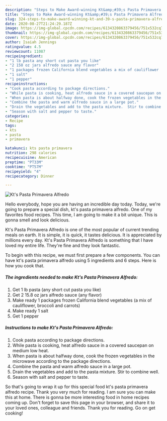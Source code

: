 ```yaml
---
description: "Steps to Make Award-winning Kt&amp;#39;s Pasta Primavera Alfredo"
title: "Steps to Make Award-winning Kt&amp;#39;s Pasta Primavera Alfredo"
slug: 324-steps-to-make-award-winning-kt-and-39-s-pasta-primavera-alfredo
date: 2020-08-27T21:24:29.187Z
image: https://img-global.cpcdn.com/recipes/6134320863379456/751x532cq70/kts-pasta-primavera-alfredo-recipe-main-photo.jpg
thumbnail: https://img-global.cpcdn.com/recipes/6134320863379456/751x532cq70/kts-pasta-primavera-alfredo-recipe-main-photo.jpg
cover: https://img-global.cpcdn.com/recipes/6134320863379456/751x532cq70/kts-pasta-primavera-alfredo-recipe-main-photo.jpg
author: Isaiah Jennings
ratingvalue: 4.5
reviewcount: 11087
recipeingredient:
- "1 lb pasta any short cut pasta you like"
- "2 158 oz jars alfredo sauce any flavor"
- "1 packages frozen California blend vegetables a mix of cauliflower  broccoli and carrots"
- "1 salt"
- "1 pepper"
recipeinstructions:
- "Cook pasta according to package directions."
- "While pasta is cooking, heat alfredo sauce in a covered saucepan on medium low heat."
- "When pasta is about halfway done, cook the frozen vegetables in the microwave according to the package directions."
- "Combine the pasta and warm alfredo sauce in a large pot."
- "Drain the vegetables and add to the pasta mixture.  Stir to combine well."
- "Season with salt and pepper to taste."
categories:
- Recipe
tags:
- kts
- pasta
- primavera

katakunci: kts pasta primavera 
nutrition: 298 calories
recipecuisine: American
preptime: "PT33M"
cooktime: "PT57M"
recipeyield: "4"
recipecategory: Dinner

---
```



![Kt&#39;s Pasta Primavera Alfredo](https://img-global.cpcdn.com/recipes/6134320863379456/751x532cq70/kts-pasta-primavera-alfredo-recipe-main-photo.jpg)

Hello everybody, hope you are having an incredible day today. Today, we're going to prepare a special dish, kt&#39;s pasta primavera alfredo. One of my favorites food recipes. This time, I am going to make it a bit unique. This is gonna smell and look delicious.



Kt&#39;s Pasta Primavera Alfredo is one of the most popular of current trending meals on earth. It is simple, it is quick, it tastes delicious. It is appreciated by millions every day. Kt&#39;s Pasta Primavera Alfredo is something that I have loved my entire life. They're fine and they look fantastic.


To begin with this recipe, we must first prepare a few components. You can have kt&#39;s pasta primavera alfredo using 5 ingredients and 6 steps. Here is how you cook that.

<!--inarticleads1-->

##### The ingredients needed to make Kt&#39;s Pasta Primavera Alfredo:

1. Get 1 lb pasta (any short cut pasta you like)
1. Get 2 15.8 oz jars alfredo sauce (any flavor)
1. Make ready 1 packages frozen California blend vegetables (a mix of cauliflower,  broccoli and carrots)
1. Make ready 1 salt
1. Get 1 pepper




<!--inarticleads2-->

##### Instructions to make Kt&#39;s Pasta Primavera Alfredo:

1. Cook pasta according to package directions.
1. While pasta is cooking, heat alfredo sauce in a covered saucepan on medium low heat.
1. When pasta is about halfway done, cook the frozen vegetables in the microwave according to the package directions.
1. Combine the pasta and warm alfredo sauce in a large pot.
1. Drain the vegetables and add to the pasta mixture.  Stir to combine well.
1. Season with salt and pepper to taste.




So that's going to wrap it up for this special food kt&#39;s pasta primavera alfredo recipe. Thank you very much for reading. I am sure you can make this at home. There is gonna be more interesting food in home recipes coming up. Don't forget to save this page in your browser, and share it to your loved ones, colleague and friends. Thank you for reading. Go on get cooking!
